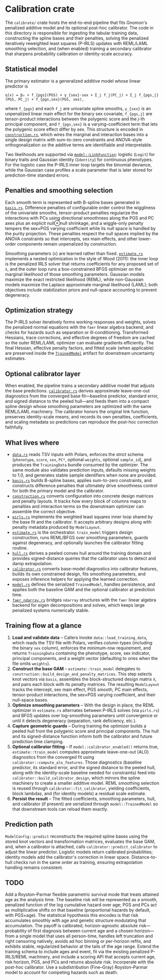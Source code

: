 # Calibration crate

The `calibrate/` crate hosts the end-to-end pipeline that fits Gnomon's
penalized additive model and its optional post-hoc calibrator. The code in this
directory is responsible for ingesting the tabular training data, constructing
the spline bases and their penalties, solving the penalized iteratively
reweighted least squares (P-IRLS) updates with REML/LAML smoothing selection,
and (when enabled) training a secondary calibrator that sharpens probability
calibration or identity-scale accuracy.

## Statistical model

The primary estimator is a generalized additive model whose linear predictor is

```
η(x) = β₀ + f_{pgs}(PGS) + γ_{sex}·sex + Σ_j f_j(PC_j) + Σ_j f_{pgs,j}(PGS, PC_j) + f_{pgs,sex}(PGS, sex),
```

where `f_{pgs}` and each `f_j` are univariate spline smooths, `γ_{sex}` is an
unpenalized linear main effect for the binary sex covariate, `f_{pgs,j}` are
tensor-product interactions between the polygenic score and the _j_-th
principal component, and `f_{pgs,sex}` is a varying-coefficient term that lets
the polygenic score effect differ by sex. This structure is encoded in
[`construction.rs`](construction.rs), which wires the marginal and interaction
bases into a single design matrix with sum-to-zero constraints and ANOVA-style
orthogonalization so the additive terms are identifiable and interpretable.

Two likelihoods are supported via [`model::LinkFunction`](model.rs): logistic
(`Logit`) for binary traits and Gaussian identity (`Identity`) for continuous
phenotypes. For the logistic case the P-IRLS inner loop targets the binomial
deviance, while the Gaussian case profiles a scale parameter that is later
stored for prediction-time standard errors.

## Penalties and smoothing selection

Each smooth term is represented with B-spline bases generated in
[`basis.rs`](basis.rs). Difference penalties of configurable order control the
wiggliness of the univariate smooths, tensor-product penalties regularize the
interactions with PCs using directional smoothness along the PGS and PC axes
plus an explicit null⊗null shrinkage, and a wiggle-only penalty tempers the
sex×PGS varying coefficient while its null space is handled by the purity
projection. These penalties
respect the null spaces implied by the ANOVA constraints so that intercepts,
sex main effects, and other lower-order components remain unpenalized by
construction.

Smoothing parameters (`λ`) are learned rather than fixed. [`estimate.rs`](estimate.rs)
implements a nested optimization in the style of Wood (2011): the inner loop is
the penalized IRLS solver that returns coefficients for any proposed set of
`λ`, and the outer loop runs a box-constrained BFGS optimizer on the marginal
likelihood of those smoothing parameters. Gaussian models maximize the exact
restricted likelihood (REML), while non-Gaussian models maximize the Laplace
approximate marginal likelihood (LAML); both objectives include stabilization
priors and null-space accounting to prevent degeneracy.

## Optimization strategy

The P-IRLS solver iteratively forms working responses and weights, solves the
penalized normal equations with the `faer` linear algebra backend, and checks
for hazards such as separation or ill-conditioning. Transformed Hessians, trace
corrections, and effective degrees of freedom are cached so the outer REML/LAML
optimizer can evaluate gradients efficiently. The final Hessian, effective
penalty factors, and fitted scale (when applicable) are preserved inside the
[`TrainedModel`](model.rs) artifact for downstream uncertainty estimates.

## Optional calibrator layer

When enabled, the pipeline trains a secondary additive model that adjusts the
base predictions. [`calibrator.rs`](calibrator.rs) derives approximate
leave-one-out diagnostics from the converged base fit—baseline predictor,
standard error, and signed distance to the peeled hull—and feeds them into a
compact spline design whose smoothing parameters are optimized with the same
REML/LAML machinery. The calibrator honors the original link function, preserves
identity-scale means, and records its own penalties, coefficients, and scaling
metadata so predictions can reproduce the post-hoc correction faithfully.

## What lives where

- [`data.rs`](data.rs) reads TSV inputs with Polars, enforces the strict schema
  (`phenotype`, `score`, `sex`, `PC*`, optional `weights`, optional
  `sample_id`), and produces the `TrainingData` bundle consumed by the
  optimizer. The same module also validates prediction inputs, defaults missing
  weights to 1.0, and generates stable sample identifiers when none are
  provided.
- [`basis.rs`](basis.rs) builds B-spline bases, applies sum-to-zero constraints,
  and constructs difference penalties that ultimately drive smoothness control
  for both the primary model and the calibrator.
- [`construction.rs`](construction.rs) converts configuration into concrete
  design matrices and penalty layouts. It tracks how every block of columns maps
  to penalties and interaction terms so the downstream optimizer can assemble
  the correct objective.
- [`pirls.rs`](pirls.rs) implements the weighted least squares inner loop shared
  by the base fit and the calibrator. It accepts arbitrary designs along with
  penalty metadata produced by `ModelLayout`.
- [`estimate.rs`](estimate.rs) is the orchestrator. `train_model` triggers design
  construction, runs REML/BFGS over smoothing parameters, guards against
  degeneracy, and optionally launches the calibrator fitting routine.
- [`hull.rs`](hull.rs) derives a peeled convex hull around the training domain
  and provides signed-distance queries that the calibrator uses to detect and
  damp extrapolation.
- [`calibrator.rs`](calibrator.rs) converts base-model diagnostics into
  calibrator features, builds its own constrained design, fits smoothing
  parameters, and exposes inference helpers for applying the learned correction.
- [`model.rs`](model.rs) defines the serialized `TrainedModel`, handles
  persistence, and applies both the baseline GAM and the optional calibrator at
  prediction time.
- [`faer_ndarray.rs`](faer_ndarray.rs) bridges `ndarray` structures with the
  `faer` linear algebra backend for eigen decompositions and solves, which keeps
  large penalized systems numerically stable.

## Training flow at a glance

1. **Load and validate data** – Callers invoke `data::load_training_data`, which
   reads the TSV file with Polars, verifies column types (including the
   binary `sex` column), enforces the minimum-row requirement, and returns
   `TrainingData` containing the phenotype, score, sex indicator, principal
   components, and a weight vector (defaulting to ones when the file omits
   `weights`).
2. **Construct the base GAM** – `estimate::train_model` delegates to
   `construction::build_design_and_penalty_matrices`. This step selects knot
   vectors via `basis`, assembles the block-structured design matrix `X`, and
   pairs each block with its penalty matrices. The resulting `ModelLayout`
   tracks the intercept, sex main effect, PGS smooth, PC main effects,
   tensor-product interactions, the sex×PGS varying coefficient, and their
   null-space bases.
3. **Optimize smoothing parameters** – With the design in place, the REML
   optimizer in `estimate.rs` alternates between P-IRLS solves (via `pirls.rs`)
   and BFGS updates over log-smoothing parameters until convergence or until it
   detects degeneracy (separation, rank deficiency, etc.).
4. **Capture geometric guards** – During training the optimizer builds a peeled
   hull from the polygenic score and principal components. The hull and its
   signed-distance function inform both the calibrator and future prediction
   time clamping.
5. **Optional calibrator fitting** – If `model::calibrator_enabled()` returns
   true, `estimate::train_model` computes approximate leave-one-out (ALO)
   diagnostics from the converged fit using `calibrator::compute_alo_features`.
   Those diagnostics (baseline predictor, its standard error, and the signed
   distance to the peeled hull, along with the identity-scale baseline needed
   for constraints) feed into `calibrator::build_calibrator_design`, which
   mirrors the spline machinery to create a smaller additive model. REML
   smoothing selection is reused through `calibrator::fit_calibrator`, yielding
   coefficients, block lambdas, and (for identity models) a residual scale
   estimate.
6. **Persist the result** – The fitted coefficients, smoothing parameters, hull,
   and calibrator (if present) are serialized through `model::TrainedModel` so
   that downstream tools can reload them exactly.

## Prediction path

`ModelConfig::predict` reconstructs the required spline bases using the stored
knot vectors and transformation matrices, evaluates the base GAM, and, when a
calibrator is attached, calls `calibrator::predict_calibrator` to adjust the
linear predictor. Logistic models return calibrated probabilities; identity
models add the calibrator's correction in linear space. Distance-to-hull checks
run in the same order as training, ensuring extrapolation handling remains
consistent.

## TODO
Add a Royston–Parmar flexible parametric survival mode that treats attained age as the analysis time. The baseline risk will be represented as a smooth, penalized function of the log cumulative hazard over age; PGS and PCs act as multiplicative shifts on that baseline (proportional hazards by default, with PGS×age). The statistical hypothesis this encodes is that risk accumulates smoothly with age and genetic structure modulating that accumulation. The payoff is calibrated, horizon-agnostic absolute risk—probability of first diagnosis between current age and a chosen horizon—from a single model that uses all person-time, handles left truncation and right censoring natively, avoids ad hoc binning or per-horizon refits, and exhibits stable, regularized behavior at the tails of the age range. Extend the training schema to include ages and event, fit via the existing penalized P-IRLS/REML machinery, and include a scoring API that accepts current age, risk horizon, PGS, and PCs and returns absolute risk. Incorperate with the post-hoc calibrator. Use a subdistribution (Fine–Gray) Royston–Parmar model to account for competing hazards
such as death.
